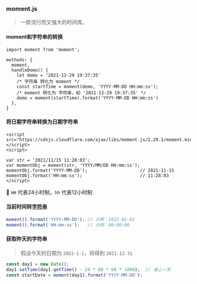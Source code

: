 ### moment.js

> 一款流行而又强大的时间库。



#### moment和字符串的转换

```react
import moment from 'moment';

methods: {
  moment,
  handleDemo() {
    let demo = '2021-12-29 19:37:35'
    /* 字符串 转化为 moment */
    const startTime = moment(demo, 'YYYY-MM-DD HH:mm:ss');
    /* moment 转化为 字符串，如 '2021-12-29 19:37:35' */
    demo = moment(startTime).format('YYYY-MM-DD HH:mm:ss')
  },
}
```



#### 将日期字符串转换为日期字符串

```vue
<script src="https://cdnjs.cloudflare.com/ajax/libs/moment.js/2.29.1/moment.min.js"></script>
<script>

var str = '2021/11/15 11:28:03'; 
var momentObj = moment(str, 'YYYY/MM/DD HH:mm:ss'); 
momentObj.format('YYYY-MM-DD');                    // 2021-11-15
momentObj.format('HH:mm:ss');			           // 11:28:03
</script>
```

:star2: `HH` 代表24小时制，`hh` 代表12小时制



#### 当前时间转[字符串](http://momentjs.cn/docs/#/displaying/)

```javascript
moment().format('YYYY-MM-DD'); // 示例：2022-01-01
moment().format('HH:mm:ss');   // 示例：00:00:00
```



#### 获取昨天的字符串

> 假设今天的日期为 `2022-1-1`，将得到 `2021-12-31`

```javascript
const day1 = new Date();
day1.setTime(day1.getTime() - 24 * 60 * 60 * 1000);  // 减上一天
const startDate = moment(day1).format('YYYY-MM-DD');
```


